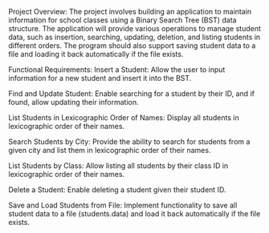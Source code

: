 Project Overview:
The project involves building an application to maintain information for school classes using a Binary Search Tree (BST) data structure. The application will provide various operations to manage student data, such as insertion, searching, updating, deletion, and listing students in different orders. The program should also support saving student data to a file and loading it back automatically if the file exists.

Functional Requirements:
Insert a Student: Allow the user to input information for a new student and insert it into the BST.

Find and Update Student: Enable searching for a student by their ID, and if found, allow updating their information.

List Students in Lexicographic Order of Names: Display all students in lexicographic order of their names.

Search Students by City: Provide the ability to search for students from a given city and list them in lexicographic order of their names.

List Students by Class: Allow listing all students by their class ID in lexicographic order of their names.

Delete a Student: Enable deleting a student given their student ID.

Save and Load Students from File: Implement functionality to save all student data to a file (students.data) and load it back automatically if the file exists.
